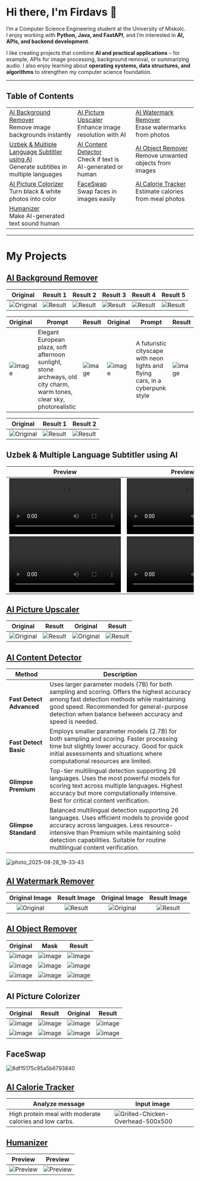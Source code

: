 # Hi there, I'm Firdavs 👋

I’m a Computer Science Engineering student at the University of Miskolc.  
I enjoy working with **Python, Java, and FastAPI**, and I’m interested in **AI, APIs, and backend development**.  

I like creating projects that combine **AI and practical applications** – for example, APIs for image processing, background removal, or summarizing audio. I also enjoy learning about **operating systems, data structures, and algorithms** to strengthen my computer science foundation.  

---
## Table of Contents

| | | |
|---|---|---|
| [AI Background Remover](#ai-background-remover)<br>Remove image backgrounds instantly | [AI Picture Upscaler](#ai-picture-upscaler)<br>Enhance image resolution with AI | [AI Watermark Remover](#ai-watermark-remover)<br>Erase watermarks from photos |
| [Uzbek & Multiple Language Subtitler using AI](#uzbek--multiple-language-subtitler-using-ai)<br>Generate subtitles in multiple languages | [AI Content Detector](#ai-content-detector)<br>Check if text is AI-generated or human | [AI Object Remover](#ai-object-remover)<br>Remove unwanted objects from images |
| [AI Picture Colorizer](#ai-picture-colorizer)<br>Turn black & white photos into color | [FaceSwap](#faceswap)<br>Swap faces in images easily | [AI Calorie Tracker](#ai-calorie-tracker)<br>Estimate calories from meal photos |
| [Humanizer](#humanizer)<br>Make AI-generated text sound human |  |  |


---

# My Projects

## [AI Background Remover](https://rapidapi.com/firdavscoder1/api/ai-background-remover)

| Original | Result 1 | Result 2 | Result 3 | Result 4 | Result 5 |
|----------|----------|----------|----------|----------|----------|
| ![Original](https://github.com/Firdavs-coder/remove-bg/raw/main/inputs/person.png) | ![Result](https://github.com/Firdavs-coder/remove-bg/raw/main/outputs/output1.png) | ![Result](https://github.com/Firdavs-coder/remove-bg/raw/main/outputs/output2.png) | ![Result](https://github.com/Firdavs-coder/remove-bg/raw/main/outputs/output3.png) | ![Result](https://github.com/Firdavs-coder/remove-bg/raw/main/outputs/output4.png) | ![Result](https://github.com/Firdavs-coder/remove-bg/raw/main/outputs/output5.png) |

| Original | Prompt | Result | Original | Prompt | Result |
| ------ | ------ | ------ | ------ | ------ | ------ |
| ![image](https://github.com/Firdavs-coder/remove-bg/raw/main/outputs/output1.png) | Elegant European plaza, soft afternoon sunlight, stone archways, old city charm, warm tones, clear sky, photorealistic | ![image](https://github.com/Firdavs-coder/remove-bg/raw/main/outputs/output6.png) | ![image](https://i.ibb.co/YBvHfYYZ/mclaren-1-ht-gmh-240412-1712928561648-hp-Main-16x9.png) | A futuristic cityscape with neon lights and flying cars, in a cyberpunk style | ![image](https://i.ibb.co/LjydkBt/image.png) |

| Original | Result 1 | Result 2 |
|----------|----------|----------|
| ![Original](https://github.com/Firdavs-coder/remove-bg/raw/main/outputs/video1.gif) | ![Result](https://github.com/Firdavs-coder/remove-bg/raw/main/outputs/video2.gif) | ![Result](https://github.com/Firdavs-coder/remove-bg/raw/main/outputs/video3.gif) |

## Uzbek & Multiple Language Subtitler using AI
| Preview | Preview | Preview | Preview |
|---------|---------|---------|---------|
| <video src="https://github.com/user-attachments/assets/450ca0e3-a28a-4575-844b-ea485780f04e"></video> | <video src="https://github.com/user-attachments/assets/4e1796c4-a5a2-4d41-86e6-7678a933d746"></video> | <video src="https://github.com/user-attachments/assets/a2643863-6667-4a73-ba0e-687706c42203"></video> | <video src="https://github.com/user-attachments/assets/a41c8200-c94a-49f1-bd3c-73456606cb43"></video> |
| <video src="https://github.com/user-attachments/assets/7978ebbb-e7b1-48e2-90a7-5c03ee000836"></video> | <video src="https://github.com/user-attachments/assets/3316dc33-f829-4cf0-83fb-9979cecb2038"></video> | <video src="https://github.com/user-attachments/assets/a96ce56b-0072-4af7-a7fd-5cab3da89ea6"></video> | <video src="https://github.com/user-attachments/assets/b3498fc0-af0f-43c0-b14d-8c3ed2514e18"></video> |

## [AI Picture Upscaler](https://rapidapi.com/firdavscoder1/api/ai-picture-upscaler)

| Original | Result | Original | Result |
| --- | --- | --- | --- |
| ![Original](https://i.ibb.co/rRD8MPFL/photo-2025-04-26-11-03-47.jpg) | ![Result](https://i.ibb.co/nN1frMCC/568e7ca7-5c10-434e-8f81-f7e1286e0575.png) | ![Original](https://i.ibb.co/Ld2DKrwz/photo-2025-04-26-11-16-30.jpg) | ![Result](https://i.ibb.co/3yvHtjJv/56acbf26-41b8-45e3-a73c-a0fe4efb685e.png) |

## [AI Content Detector](https://rapidapi.com/firdavscoder1/api/ai-content-detector11)

| Method                        | Description |
|-------------------------------|-------------|
| **Fast Detect Advanced**    | Uses larger parameter models (7B) for both sampling and scoring. Offers the highest accuracy among fast detection methods while maintaining good speed. Recommended for general-purpose detection when balance between accuracy and speed is needed. |
| **Fast Detect Basic**    | Employs smaller parameter models (2.7B) for both sampling and scoring. Faster processing time but slightly lower accuracy. Good for quick initial assessments and situations where computational resources are limited. |
| **Glimpse Premium** | Top-tier multilingual detection supporting 26 languages. Uses the most powerful models for scoring text across multiple languages. Highest accuracy but more computationally intensive. Best for critical content verification. |
| **Glimpse Standard** | Balanced multilingual detection supporting 26 languages. Uses efficient models to provide good accuracy across languages. Less resource-intensive than Premium while maintaining solid detection capabilities. Suitable for routine multilingual content verification. |

![photo_2025-08-28_19-33-43](https://github.com/user-attachments/assets/68d88d8c-ee8c-46bd-9d29-5cb951da5324)

## [AI Watermark Remover](https://rapidapi.com/firdavscoder1/api/ai-watermark-remover)

| Original Image | Result Image | Original Image | Result Image |
|:--------------:|:------------:|:--------------:|:------------:|
| ![Original](https://github.com/user-attachments/assets/f9c0b63d-e19c-4e07-b3a7-2b120e94de99) | ![Result](https://github.com/user-attachments/assets/5b1fbda8-b47f-4cc0-acba-8ee75d8a2af9) | ![Original](https://github.com/user-attachments/assets/bc0c33a0-eb3e-469f-ab82-94893234dbca) | ![Result](https://github.com/user-attachments/assets/d7d01392-ff52-470c-adca-f5325a605053) |

## [AI Object Remover](https://rapidapi.com/firdavscoder1/api/object-remover)

| Original|   Mask |Result |
| ------ | ------ | ------ |
| ![image](https://i.ibb.co/wMRsybC/62f2ab4ebeacab3383b5e.png) | ![image](https://i.ibb.co/qrXndd3/2e5cd06873e4144d3abbf.png) | ![image](https://i.ibb.co/RCtRPjJ/download.jpg) |
| ![image](https://i.ibb.co/5nfcm1P/dracaena-cinnabari.jpg) | ![image](https://i.ibb.co/NpLT9T8/result.jpg) | ![image](https://i.ibb.co/dsZfNvb/download.jpg) |
| ![image](https://i.ibb.co/KyJ5CWy/original.png) | ![image](https://i.ibb.co/LCww7LY/result.jpg) | ![image](https://i.ibb.co/GPx7xJg/download.jpg) |

##  AI Picture Colorizer

|  Original |Result |  Original |Result |
| ------ | ------ | ------ | ------ |
| ![image](https://i.ibb.co/12vJ841/01-landscape-photograph-in-black-and-white-6466-900-600-100.webp) | ![image](https://i.ibb.co/nw9fqHN/download.jpg) | ![image](https://i.ibb.co/VMhtcvL/BW-using-curves.webp) | ![image](https://i.ibb.co/GTkYFwp/download.jpg) |
| ![image](https://i.ibb.co/JCMtctm/360-F-236663023-r-Wz-CTBGv3-OI4-Te-Usb6-Mqi-Zz-Fgn-ROq5-YX.jpg) | ![image](https://i.ibb.co/TW24whF/download.jpg) | ![image](https://i.ibb.co/rZyd119/man-8554081-640.webp) | ![image](https://i.ibb.co/MZs8S0t/download.jpg) |

## FaceSwap

![8df15175c95a5b6793840](https://github.com/user-attachments/assets/97fa6b9d-d801-47a0-9e68-a3a74498bd9b)

## [AI Calorie Tracker](https://rapidapi.com/firdavscoder1/api/ai-calorie-tracker)

| Analyze message | Input image |
| --- | --- |
| High protein meal with moderate calories and low carbs. | ![Grilled-Chicken-Overhead-500x500](https://github.com/user-attachments/assets/981a82b0-3911-4538-99c2-e64674c3026a) |

## [Humanizer](https://github.com/Firdavs-coder/ai_humanizer)

| Preview | Preview |
| --- | --- |
| ![Preview](https://github.com/user-attachments/assets/5cdb4556-0892-4ff2-9311-cd7f4609ea45) | ![Preview](https://github.com/user-attachments/assets/bc2a28b5-a74b-41a3-9944-965310d41d28) |
